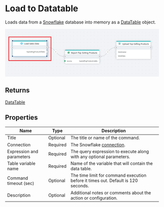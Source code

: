 # Load to Datatable

Loads data from a [Snowflake](https://docs.snowflake.com/en/user-guide-getting-started) database into memory as a [DataTable](https://learn.microsoft.com/en-us/dotnet/api/system.data.datatable) object.

![img](../../../../images/flow/snowflake-load-datatable.png)

## Returns

[DataTable](https://learn.microsoft.com/en-us/dotnet/api/system.data.datatable)

## Properties

| Name         | Type       | Description                                       |
|--------------|-----------------|---------------------------------------------------|
| Title       | Optional | The title or name of the command. |
| Connection  | Required | The Snowflake [connection](./connecting-to-snowflake.md). |
| Expression and parameters | Required | The query expression to execute along with any optional parameters.   |
| Table variable name | Required | Name of the variable that will contain the data table.  |
| Command timeout (sec) | Optional | The time limit for command execution before it times out. Default is 120 seconds.|
| Description | Optional | Additional notes or comments about the action or configuration. |

